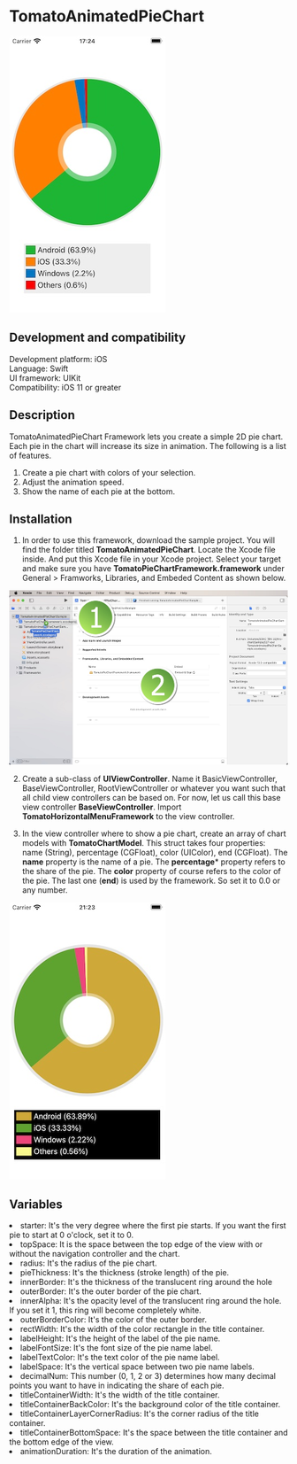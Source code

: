 # TomatoAnimatedPieChart

![](Screenshots/Screenshot_001.jpg)

<h2>Development and compatibility</h2>

Development platform: iOS<br/>
Language: Swift<br/>
UI framework: UIKit<br/>
Compatibility: iOS 11 or greater<br/>

<h2>Description</h2>

TomatoAnimatedPieChart Framework lets you create a simple 2D pie chart.  Each pie in the chart will increase its size in animation.  The following is a list of features.

<ol>
<li>Create a pie chart with colors of your selection.</li>
<li>Adjust the animation speed.</li>
<li>Show the name of each pie at the bottom.</li>
</ol>

<h2>Installation</h2>

1. In order to use this framework, download the sample project.  You will find the folder titled **TomatoAnimatedPieChart**.  Locate the Xcode file inside.  And put this Xcode file in your Xcode project.  Select your target and make sure you have **TomatoPieChartFramework.framework** under General > Framworks, Libraries, and Embeded Content as shown below.

![](Screenshots/Screenshot_002.jpg)

2. Create a sub-class of **UIViewController**.  Name it BasicViewController, BaseViewController, RootViewController or whatever you want such that all child view controllers can be based on.  For now, let us call this base view controller **BaseViewController**.  Import **TomatoHorizontalMenuFramework** to the view controller.

3. In the view controller where to show a pie chart, create an array of chart models with **TomatoChartModel**.  This struct takes four properties: name (String), percentage (CGFloat), color (UIColor), end (CGFloat).  The **name** property is the name of a pie.  The **percentage*** property refers to the share of the pie.  The **color** property of course refers to the color of the pie.  The last one (**end**) is used by the framework.  So set it to 0.0 or any number.

![](Screenshots/Screenshot_003.jpg)

<h2>Variables</h2>

<li>starter: It's the very degree where the first pie starts.  If you want the first pie to start at 0 o'clock, set it to 0.</li>
<li>topSpace: It is the space between the top edge of the view with or without the navigation controller and the chart.</li>
<li>radius: It's the radius of the pie chart.</li>
<li>pieThickness: It's the thickness (stroke length) of the pie.</li>
<li>innerBorder: It's the thickness of the translucent ring around the hole</li>
<li>outerBorder: It's the outer border of the pie chart.</li>
<li>innerAlpha: It's the opacity level of the translucent ring around the hole.  If you set it 1, this ring will become completely white.</li>
<li>outerBorderColor: It's the color of the outer border.</li>
<li>rectWidth: It's the width of the color rectangle in the title container.</li>
<li>labelHeight: It's the height of the label of the pie name.</li>
<li>labelFontSize: It's the font size of the pie name label.</li>
<li>labelTextColor: It's the text color of the pie name label.</li>
<li>labelSpace: It's the vertical space between two pie name labels.</li>
<li>decimalNum: This number (0, 1, 2 or 3) determines how many decimal points you want to have in indicating the share of each pie.</li>
<li>titleContainerWidth: It's the width of the title container.</li>
<li>titleContainerBackColor: It's the background color of the title container.</li>
<li>titleContainerLayerCornerRadius: It's the corner radius of the title container.</li>
<li>titleContainerBottomSpace: It's the space between the title container and the bottom edge of the view.</li>
<li>animationDuration: It's the duration of the animation.</li>
